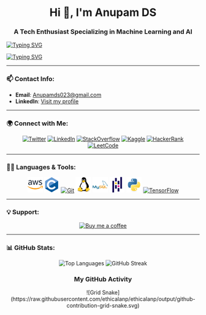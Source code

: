 <h1 align="center">Hi 👋, I'm Anupam DS</h1>
<h3 align="center">A Tech Enthusiast Specializing in Machine Learning and AI</h3>

<!-- Typing Animation for Introduction -->
[![Typing SVG](https://readme-typing-svg.demolab.com?font=Fira+Code&pause=500&color=CFF7F5&multiline=true&width=500&lines=Hi+there%2C+I'm+Anupam+DS%F0%9F%91%8B)](https://git.io/typing-svg)

[![Typing SVG](https://readme-typing-svg.demolab.com?font=Fira+Code&pause=500&color=CFF7F5&multiline=true&width=500&lines=A+Tech+Enthusiast%2C+Specializing+in+Machine+Learning+and+AI)](https://git.io/typing-svg)

---

### 📫 Contact Info:
- **Email**: [Anupamds023@gmail.com](mailto:Anupamds023@gmail.com)
- **LinkedIn**: [Visit my profile](https://www.linkedin.com/in/anupam-ds-595ab1327)

---

### 🌍 Connect with Me:
<p align="center">
<a href="https://twitter.com/anpm77" target="blank"><img src="https://raw.githubusercontent.com/rahuldkjain/github-profile-readme-generator/master/src/images/icons/Social/twitter.svg" alt="Twitter" height="30" width="40" /></a>
<a href="https://linkedin.com/in/anupam-ds" target="blank"><img src="https://raw.githubusercontent.com/rahuldkjain/github-profile-readme-generator/master/src/images/icons/Social/linked-in-alt.svg" alt="LinkedIn" height="30" width="40" /></a>
<a href="https://stackoverflow.com/users/ethicalanp" target="blank"><img src="https://raw.githubusercontent.com/rahuldkjain/github-profile-readme-generator/master/src/images/icons/Social/stack-overflow.svg" alt="StackOverflow" height="30" width="40" /></a>
<a href="https://kaggle.com/anupam66" target="blank"><img src="https://raw.githubusercontent.com/rahuldkjain/github-profile-readme-generator/master/src/images/icons/Social/kaggle.svg" alt="Kaggle" height="30" width="40" /></a>
<a href="https://www.hackerrank.com/@ethicalanp66" target="blank"><img src="https://raw.githubusercontent.com/rahuldkjain/github-profile-readme-generator/master/src/images/icons/Social/hackerrank.svg" alt="HackerRank" height="30" width="40" /></a>
<a href="https://www.leetcode.com/ethicalanp" target="blank"><img src="https://raw.githubusercontent.com/rahuldkjain/github-profile-readme-generator/master/src/images/icons/Social/leet-code.svg" alt="LeetCode" height="30" width="40" /></a>
</p>

---

### 🧑‍💻 Languages & Tools:
<p align="center">
<a href="https://aws.amazon.com" target="_blank" rel="noreferrer"><img src="https://raw.githubusercontent.com/devicons/devicon/master/icons/amazonwebservices/amazonwebservices-original-wordmark.svg" alt="AWS" width="40" height="40"/></a>
<a href="https://www.cprogramming.com/" target="_blank" rel="noreferrer"><img src="https://raw.githubusercontent.com/devicons/devicon/master/icons/c/c-original.svg" alt="C" width="40" height="40"/></a>
<a href="https://git-scm.com/" target="_blank" rel="noreferrer"><img src="https://www.vectorlogo.zone/logos/git-scm/git-scm-icon.svg" alt="Git" width="40" height="40"/></a>
<a href="https://www.linux.org/" target="_blank" rel="noreferrer"><img src="https://raw.githubusercontent.com/devicons/devicon/master/icons/linux/linux-original.svg" alt="Linux" width="40" height="40"/></a>
<a href="https://www.mysql.com/" target="_blank" rel="noreferrer"><img src="https://raw.githubusercontent.com/devicons/devicon/master/icons/mysql/mysql-original-wordmark.svg" alt="MySQL" width="40" height="40"/></a>
<a href="https://pandas.pydata.org/" target="_blank" rel="noreferrer"><img src="https://raw.githubusercontent.com/devicons/devicon/2ae2a900d2f041da66e950e4d48052658d850630/icons/pandas/pandas-original.svg" alt="Pandas" width="40" height="40"/></a>
<a href="https://www.python.org" target="_blank" rel="noreferrer"><img src="https://raw.githubusercontent.com/devicons/devicon/master/icons/python/python-original.svg" alt="Python" width="40" height="40"/></a>
<a href="https://www.tensorflow.org" target="_blank" rel="noreferrer"><img src="https://www.vectorlogo.zone/logos/tensorflow/tensorflow-icon.svg" alt="TensorFlow" width="40" height="40"/></a>
</p>

---

### 💡 Support:
<p align="center">
<a href="https://www.buymeacoffee.com/ethicalanp" target="_blank">
  <img src="https://cdn.buymeacoffee.com/buttons/v2/default-yellow.png" height="50" width="210" alt="Buy me a coffee" />
</a>
</p>

---

### 📊 GitHub Stats:
<p align="center">
  <img src="https://github-readme-stats.vercel.app/api/top-langs?username=ethicalanp&show_icons=true&locale=en&layout=compact" alt="Top Languages"/>
  <img src="https://github-readme-streak-stats.herokuapp.com/?user=ethicalanp&" alt="GitHub Streak"/>
</p>


  <!-- GitHub Contribution Snake -->
  <h3 align="center">My GitHub Activity</h3>
  <p align="center">
    ![Grid Snake](https://raw.githubusercontent.com/ethicalanp/ethicalanp/output/github-contribution-grid-snake.svg)
  </p>

</div>



